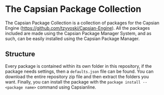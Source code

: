 # The Capsian Package Collection
The Capsian Package Collection is a collection of packages for the Capsian Engine (https://github.com/tzyvoski/Capsian-Engine).
All the packages included are made using the Capsian Package Manager System, and as such, can be easily installed using the Capsian Package Manager.

## Structure
Every package is contained within its own folder in this repository, if the package needs settings, then a ```defaults.json``` file can be found. You can download the entire repository zip file and then extract the folders you want. Finally, you can install the package with the ```package install -- <package name>``` command using Capsianline. 
